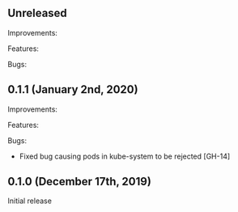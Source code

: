 ## Unreleased

Improvements:

Features:

Bugs:

## 0.1.1 (January 2nd, 2020)

Improvements:

Features:

Bugs:

* Fixed bug causing pods in kube-system to be rejected [GH-14]

## 0.1.0 (December 17th, 2019)

Initial release

